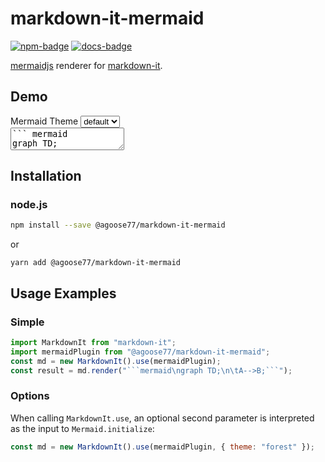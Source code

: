 # markdown-it-mermaid

[![npm-badge]][npm] [![docs-badge]][docs]

[npm-badge]:
  https://img.shields.io/npm/v/@agoose77/markdown-it-mermaid?style=for-the-badge
[npm]: https://www.npmjs.com/package/@agoose77/markdown-it-mermaid
[docs-badge]:
  https://readthedocs.org/projects/markdown-it-mermaid/badge/?style=for-the-badge
[docs]: https://markdown-it-mermaid.rtfd.io

[mermaidjs](https://github.com/knsv/mermaid) renderer for
[markdown-it](https://github.com/markdown-it/markdown-it).

## Demo

<label for="mermaid-theme">
  <span>Mermaid Theme</span>
  <select id="mermaid-theme">
    <option>default</option>
    <option>forest</option>
    <option>dark</option>
    <option>neutral</option>
    <option>null</option>
  </select>
</label>

<div id="markdown-demo">
  <textarea id="markdown-source">``` mermaid
graph TD;
  A-->B;
  A-->C;
  B-->D;
  C-->D;
```</textarea>

  <div id="markdown-dest"></div>

</div>

<script src="_static/main.js"></script>

## Installation

### node.js

```bash
npm install --save @agoose77/markdown-it-mermaid
```

or

```
yarn add @agoose77/markdown-it-mermaid
```

## Usage Examples

### Simple

````js
import MarkdownIt from "markdown-it";
import mermaidPlugin from "@agoose77/markdown-it-mermaid";
const md = new MarkdownIt().use(mermaidPlugin);
const result = md.render("```mermaid\ngraph TD;\n\tA-->B;```");
````

### Options

When calling `MarkdownIt.use`, an optional second parameter is interpreted as the input
to `Mermaid.initialize`:

[mermaid configuration]: https://mermaid-js.github.io/mermaid/#/Setup?id=configuration

```js
const md = new MarkdownIt().use(mermaidPlugin, { theme: "forest" });
```

```{include} ../CHANGELOG.md

```

